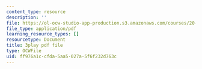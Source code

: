 ```yaml
---
content_type: resource
description: ''
file: https://ol-ocw-studio-app-production.s3.amazonaws.com/courses/20-219-becoming-the-next-bill-nye-writing-and-hosting-the-educational-show-january-iap-2015/ff976a1ccfda5aa5027a5f6f232d763c_iR6FUYCNi5A.pdf
file_type: application/pdf
learning_resource_types: []
resourcetype: Document
title: 3play pdf file
type: OCWFile
uid: ff976a1c-cfda-5aa5-027a-5f6f232d763c
---
```

